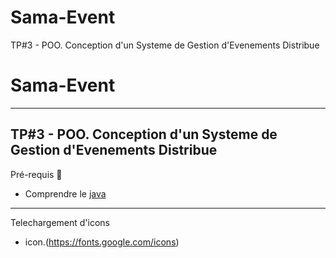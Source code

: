# Sama-Event
TP#3 - POO.  Conception d'un Systeme de Gestion d'Evenements Distribue


# Sama-Event
---
TP#3 - POO.  Conception d'un Systeme de Gestion d'Evenements Distribue
---
Pré-requis 🔧
- Comprendre le [java](https://fr.wikipedia.org/wiki/Apprentissage_profond)
---
Telechargement d'icons
- icon.(https://fonts.google.com/icons)
